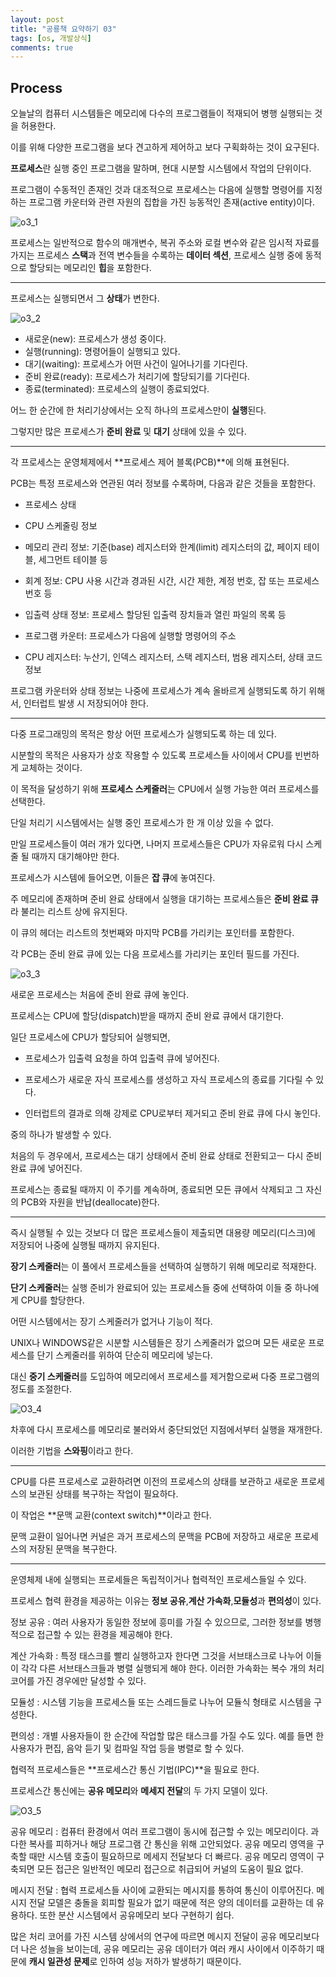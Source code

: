 ```yaml
---
layout: post
title: "공룡책 요약하기 03"
tags: [os, 개발상식]
comments: true
---
```


## Process


오늘날의 컴퓨터 시스템들은 메모리에 다수의 프로그램들이 적재되어 병행 실행되는 것을 허용한다.

이를 위해 다양한 프로그램을 보다 견고하게 제어하고 보다 구획화하는 것이 요구된다.

**프로세스**란 실행 중인 프로그램을 말하며, 현대 시분할 시스템에서 작업의 단위이다.

프로그램이 수동적인 존재인 것과 대조적으로 프로세스는 다음에 실행할 명령어를 지정하는 프로그램 카운터와
관련 자원의 집합을 가진 능동적인 존재(active entity)이다.


![o3_1](https://user-images.githubusercontent.com/26412908/63832920-c3520100-c9ac-11e9-92db-7c676c134d8f.PNG)


프로세스는 일반적으로 함수의 매개변수, 복귀 주소와 로컬 변수와 같은 임시적 자료를 가지는 프로세스 **스택**과
전역 변수들을 수록하는 **데이터 섹션**, 프로세스 실행 중에 동적으로 할당되는 메모리인 **힙**을 포함한다. 

---


프로세스는 실행되면서 그 **상태**가 변한다.


![o3_2](https://user-images.githubusercontent.com/26412908/63832945-cfd65980-c9ac-11e9-90a0-c01d74610941.PNG)


* 새로운(new): 프로세스가 생성 중이다.
* 실행(running): 명령어들이 실행되고 있다.
* 대기(waiting): 프로세스가 어떤 사건이 일어나기를 기다린다. 
* 준비 완료(ready): 프로세스가 처리기에 할당되기를 기다린다.
* 종료(terminated): 프로세스의 실행이 종료되었다.

어느 한 순간에 한 처리기상에서는 오직 하나의 프로세스만이 **실행**된다.

그렇지만 많은 프로세스가 **준비 완료** 및 **대기** 상태에 있을 수 있다.


---


각 프로세스는 운영체제에서 **프로세스 제어 블록(PCB)**에 의해 표현된다.

PCB는 특정 프로세스와 연관된 여러 정보를 수록하며, 다음과 같은 것들을 포함한다.

* 프로세스 상태 
* CPU 스케줄링 정보
* 메모리 관리 정보: 기준(base) 레지스터와 한계(limit) 레지스터의 값, 페이지 테이블, 세그먼트 테이블 등
* 회계 정보: CPU 사용 시간과 경과된 시간, 시간 제한, 계정 번호, 잡 또는 프로세스 번호 등
* 입출력 상태 정보: 프로세스 할당된 입출력 장치들과 열린 파일의 목록 등

* 프로그램 카운터: 프로세스가 다음에 실행할 명령어의 주소
* CPU 레지스터: 누산기, 인덱스 레지스터, 스택 레지스터, 범용 레지스터, 상태 코드 정보

프로그램 카운터와 상태 정보는 나중에 프로세스가 계속 올바르게 실행되도록 하기 위해서, 인터럽트 발생 시 저장되어야 한다.

---

다중 프로그래밍의 목적은 항상 어떤 프로세스가 실행되도록 하는 데 있다.

시분할의 목적은 사용자가 상호 작용할 수 있도록 프로세스들 사이에서 CPU를 빈번하게 교체하는 것이다.

이 목적을 달성하기 위해 **프로세스 스케줄러**는 CPU에서 실행 가능한 여러 프로세스를 선택한다.

단일 처리기 시스템에서는 실행 중인 프로세스가 한 개 이상 있을 수 없다.

만일 프로세스들이 여러 개가 있다면, 나머지 프로세스들은 CPU가 자유로워 다시 스케줄 될 때까지 대기해야만 한다.

프로세스가 시스템에 들어오면, 이들은 **잡 큐**에 놓여진다.

주 메모리에 존재하며 준비 완료 상태에서 실행을 대기하는 프로세스들은 **준비 완료 큐**라 불리는 리스트 상에 유지된다.

이 큐의 헤더는 리스트의 첫번째와 마지막 PCB를 가리키는 포인터를 포함한다. 

각 PCB는 준비 완료 큐에 있는 다음 프로세스를 가리키는 포인터 필드를 가진다.

![o3_3](https://user-images.githubusercontent.com/26412908/63832968-debd0c00-c9ac-11e9-99be-38b5119c8995.PNG)


새로운 프로세스는 처음에 준비 완료 큐에 놓인다.

프로세스는 CPU에 할당(dispatch)받을 때까지 준비 완료 큐에서 대기한다.

일단 프로세스에 CPU가 할당되어 실행되면, 


* 프로세스가 입출력 요청을 하여 입출력 큐에 넣어진다.

* 프로세스가 새로운 자식 프로세스를 생성하고 자식 프로세스의 종료를 기다릴 수 있다.

* 인터럽트의 결과로 의해 강제로 CPU로부터 제거되고 준비 완료 큐에 다시 놓인다.


중의 하나가 발생할 수 있다.

처음의 두 경우에서, 프로세스는 대기 상태에서 준비 완료 상태로 전환되고ㅡ 다시 준비 완료 큐에 넣어진다.

프로세스는 종료될 때까지 이 주기를 계속하며, 종료되면 모든 큐에서 삭제되고 그 자신의 PCB와 자원을 반납(deallocate)한다.


---


즉시 실행될 수 있는 것보다 더 많은 프로세스들이 제출되면 대용량 메모리(디스크)에 저장되어 나중에 실행될 때까지 유지된다.

**장기 스케줄러**는 이 풀에서 프로세스들을 선택하여 실행하기 위해 메모리로 적재한다.

**단기 스케줄러**는 실행 준비가 완료되어 있는 프로세스들 중에 선택하여 이들 중 하나에게 CPU를 할당한다.

어떤 시스템에서는 장기 스케줄러가 없거나 기능이 적다. 

UNIX나 WINDOWS같은 시분할 시스템들은 장기 스케줄러가 없으며 모든 새로운 프로세스를 단기 스케줄러를 위하여 단순히 메모리에 넣는다.

대신 **중기 스케줄러**를 도입하여 메모리에서 프로세스를 제거함으로써 다중 프로그램의 정도를 조절한다.


![O3_4](https://user-images.githubusercontent.com/26412908/63836691-f8625180-c9b4-11e9-91db-af7c4c04f5e9.PNG)


차후에 다시 프로세스를 메모리로 불러와서 중단되었던 지점에서부터 실행을 재개한다.

이러한 기법을 **스와핑**이라고 한다.


---

CPU를 다른 프로세스로 교환하려면 이전의 프로세스의 상태를 보관하고 새로운 프로세스의 보관된 상태를 복구하는 작업이 필요하다.

이 작업은 **문맥 교환(context switch)**이라고 한다.

문맥 교환이 일어나면 커널은 과거 프로세스의 문맥을 PCB에 저장하고 새로운 프로세스의 저장된 문맥을 복구한다.

---


운영체제 내에 실행되는 프로세들은 독립적이거나 협력적인 프로세스들일 수 있다.

프로세스 협력 환경을 제공하는 이유는 **정보 공유**,**계산 가속화**,**모듈성**과 **편의성**이 있다.

정보 공유
: 여러 사용자가 동일한 정보에 흥미를 가질 수 있으므로, 그러한 정보를 병행적으로 접근할 수 있는 환경을 제공해야 한다.

계산 가속화
: 특정 태스크를 빨리 실행하고자 한다면 그것을 서브태스크로 나누어 이들이 각각 다른 서브태스크들과 병렬 실행되게 해야 한다.
이러한 가속화는 복수 개의 처리 코어를 가진 경우에만 달성할 수 있다.

모듈성
: 시스템 기능을 프로세스들 또는 스레드들로 나누어 모듈식 형태로 시스템을 구성한다.

편의성
: 개별 사용자들이 한 순간에 작업할 많은 태스크를 가질 수도 있다. 예를 들면 한 사용자가 편집, 음악 듣기 및 컴파일 작업 등을 병렬로 할 수 있다.


협력적 프로세스들은 **프로세스간 통신 기법(IPC)**을 필요로 한다.

프로세스간 통신에는 **공유 메모리**와 **메세지 전달**의 두 가지 모델이 있다.


![O3_5](https://user-images.githubusercontent.com/26412908/63839049-745e9880-c9b9-11e9-9a52-24d32839d03c.PNG)




공유 메모리
: 컴퓨터 환경에서 여러 프로그램이 동시에 접근할 수 있는 메모리이다. 과다한 복사를 피하거나 해당 프로그램 간 통신을 위해 고안되었다. 공유 메모리 영역을 구축할 때만 시스템 호출이 필요하므로 메세지 전달보다 더 빠르다. 공유 메모리 영역이 구축되면 모든 접근은 일반적인 메모리 접근으로 취급되어 커널의 도움이 필요 없다.

메시지 전달
: 협력 프로세스들 사이에 교환되는 메시지를 통하여 통신이 이루어진다. 메시지 전달 모델은 충돌을 회피할 필요가 없기 때문에 적은 양의 데이터를 교환하는 데 유용하다. 또한 분산 시스템에서 공유메모리 보다 구현하기 쉽다.



많은 처리 코어를 가진 시스템 상에서의 연구에 따르면 메시지 전달이 공유 메모리보다 더 나은 성늘을 보이는데, 
공유 메모리는 공유 데이터가 여러 캐시 사이에서 이주하기 때문에 **캐시 일관성 문제**로 인하여 성능 저하가 발생하기 때문이다.